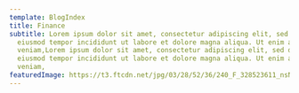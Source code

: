 ```yaml
---
template: BlogIndex
title: Finance
subtitle: Lorem ipsum dolor sit amet, consectetur adipiscing elit, sed do
  eiusmod tempor incididunt ut labore et dolore magna aliqua. Ut enim ad minim
  veniam,Lorem ipsum dolor sit amet, consectetur adipiscing elit, sed do
  eiusmod tempor incididunt ut labore et dolore magna aliqua. Ut enim ad minim
  veniam,
featuredImage: https://t3.ftcdn.net/jpg/03/28/52/36/240_F_328523611_nsNfBgu7OHFblcRyTW67wB6uzcAp7RCl.jpg
---
```

